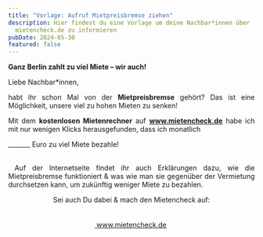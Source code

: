```yaml
---
title: "Vorlage: Aufruf Mietpreisbremse ziehen"
description: Hier findest du eine Vorlage um deine Nachbar*innen über
  mietencheck.de zu informieren
pubDate: 2024-05-30
featured: false
---
```

**Ganz Berlin zahlt zu viel Miete – wir auch!**

<p style="text-align: justify">Liebe Nachbar*innen,</p>

<p style="text-align: justify">habt ihr schon Mal von der <strong>Mietpreisbremse</strong> gehört? Das ist eine Möglichkeit, unsere viel zu hohen Mieten zu senken!</p>

<p style="text-align: justify">Mit dem&nbsp;<strong>kostenlosen Mietenrechner</strong>&nbsp;auf <a href="http://www.mietencheck.de"><strong>www.mietencheck.de</strong></a>&nbsp;habe ich mit nur wenigen Klicks herausgefunden, dass ich monatlich</p><p style="text-align: justify">_______ Euro zu viel Miete bezahle!</p><p style="text-align: justify"><br>&nbsp;Auf der Internetseite findet ihr auch Erklärungen dazu, wie die Mietpreisbremse funktioniert &amp; was wie man sie gegenüber der Vermietung durchsetzen kann, um zukünftig weniger Miete zu bezahlen.&nbsp;</p>

<p style="text-align: center">Sei auch Du dabei &amp; mach den Mietencheck auf:<br>&nbsp;<br>&nbsp;<a href="http://www.mietencheck.de"><br>&nbsp;www.mietencheck.de</a>&nbsp;</p>